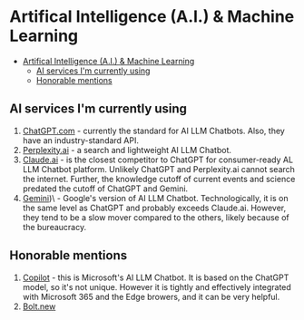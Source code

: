 # Artifical Intelligence (A.I.) & Machine Learning

- [Artifical Intelligence (A.I.) \& Machine Learning](#artifical-intelligence-ai--machine-learning)
  - [AI services I'm currently using](#ai-services-im-currently-using)
  - [Honorable mentions](#honorable-mentions)

## AI services I'm currently using

1. [ChatGPT.com](https://www.chatgpt.com) - currently the standard for AI LLM Chatbots. Also, they have an industry-standard API.
2. [Perplexity.ai](https://www.Perplexity.ai) - a search and lightweight AI LLM Chatbot.
3. [Claude.ai](https://www.Claude.ai) - is the closest competitor to ChatGPT for consumer-ready AL LLM Chatbot platform. Unlikely ChatGPT and Perplexity.ai cannot search the internet. Further, the knowledge cutoff of current events and science predated the cutoff of ChatGPT and Gemini.
4. [Gemini](https://gemini.google.com/))\ - Google's version of AI LLM Chatbot. Technologically, it is on the same level as ChatGPT and probably exceeds Claude.ai. However, they tend to be a slow mover compared to the others, likely because of the bureaucracy.

## Honorable mentions

1. [Copilot](https://copilot.microsoft.com/) - this is Microsoft's AI LLM Chatbot. It is based on the ChatGPT model, so it's not unique. However it is tightly and effectively integrated with Microsoft 365 and the Edge browers, and it can be very helpful.
2. [Bolt.new](https://bolt.new/)
